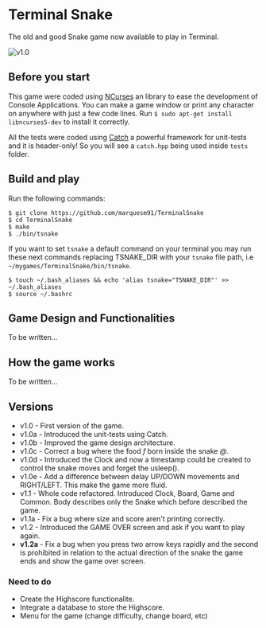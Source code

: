# Terminal Snake

The old and good Snake game now available to play in Terminal.

![v1.0](http://i.imgur.com/pokjYD5.png)

## Before you start

This game were coded using <a href="https://github.com/gittup/ncurses">NCurses</a> an library to ease the development of Console Applications. You can make a game window or print any character on anywhere with just a few code lines. Run `$ sudo apt-get install libncurses5-dev` to install it correctly.

All the tests were coded using <a href="https://github.com/philsquared/Catch">Catch</a> a powerful framework for unit-tests and it is header-only! So you will see a `catch.hpp` being used inside `tests` folder.

## Build and play

Run the following commands:

```
$ git clone https://github.com/marquesm91/TerminalSnake
$ cd TerminalSnake
$ make
$ ./bin/tsnake
```

If you want to set `tsnake` a default command on your terminal you may run these next commands replacing TSNAKE_DIR with your `tsnake` file path, i.e `~/mygames/TerminalSnake/bin/tsnake`.

```
$ touch ~/.bash_aliases && echo 'alias tsnake="TSNAKE_DIR"' >> ~/.bash_aliases
$ source ~/.bashrc
```

## Game Design and Functionalities

To be written...

## How the game works

To be written...

## Versions

* v1.0 - First version of the game. 
* v1.0a - Introduced the unit-tests using Catch.
* v1.0b - Improved the game design architecture.
* v1.0c - Correct a bug where the food <em>f</em> born inside the snake <em>@</em>.
* v1.0d - Introduced the Clock and now a timestamp could be created to control the snake moves and forget the usleep().
* v1.0e - Add a difference between delay UP/DOWN movements and RIGHT/LEFT. This make the game more fluid.
* v1.1 - Whole code refactored. Introduced Clock, Board, Game and Common. Body describes only the Snake which before described the game.
* v1.1a - Fix a bug where size and score aren't printing correctly.
* v1.2 - Introduced the GAME OVER screen and ask if you want to play again.
* <strong>v1.2a</strong> - Fix a bug when you press two arrow keys rapidly and the second is prohibited in relation to the actual direction of the snake the game ends and show the game over screen.

### Need to do

* Create the Highscore functionalite.
* Integrate a database to store the Highscore.
* Menu for the game (change difficulty, change board, etc)